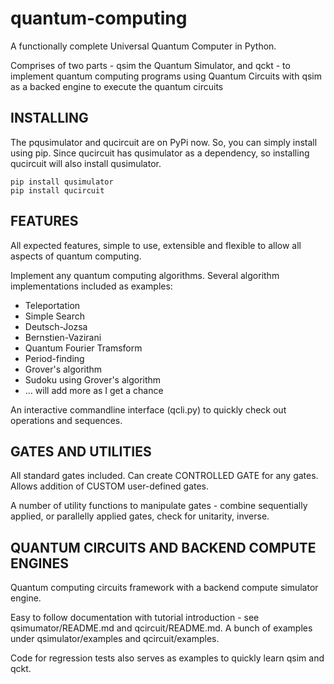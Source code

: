 # quantum-computing

A functionally complete Universal Quantum Computer in Python.

Comprises of two parts - qsim the Quantum Simulator, and qckt - to implement quantum computing programs using Quantum Circuits with qsim as a backed engine to execute the quantum circuits

INSTALLING
-------------------
The pqusimulator and qucircuit are on PyPi now. So, you can simply install using pip. Since qucircuit has qusimulator as a dependency, so installing qucircuit will also install qusimulator.

    pip install qusimulator
    pip install qucircuit

FEATURES
-------------------
All expected features, simple to use, extensible and flexible to allow all aspects of quantum computing.

Implement any quantum computing algorithms. Several algorithm implementations included as examples:
* Teleportation
* Simple Search
* Deutsch-Jozsa
* Bernstien-Vazirani
* Quantum Fourier Tramsform
* Period-finding
* Grover's algorithm
* Sudoku using Grover's algorithm
* ... will add more as I get a chance

An interactive commandline interface (qcli.py) to quickly check out operations and sequences.


GATES AND UTILITIES
-------------------
All standard gates included. Can create CONTROLLED GATE for any gates.  Allows addition of CUSTOM user-defined gates.

A number of utility functions to manipulate gates - combine sequentially applied, or parallelly applied gates, check for unitarity, inverse.

QUANTUM CIRCUITS AND BACKEND COMPUTE ENGINES
-------------------

Quantum computing circuits framework with a backend compute simulator engine.

Easy to follow documentation with tutorial introduction - see qsimumator/README.md and qcircuit/README.md. A bunch of examples under qsimulator/examples and qcircuit/examples.

Code for regression tests also serves as examples to quickly learn qsim and qckt.
